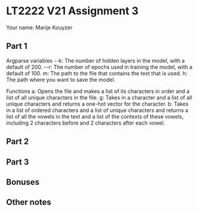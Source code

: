 # LT2222 V21 Assignment 3

Your name: Marije Kouyzer

## Part 1
Argparse variables
--k: The number of hidden layers in the model, with a default of 200.
--r: The number of epochs used in training the model, with a default of 100.
m: The path to the file that contains the text that is used.
h: The path where you want to save the model.

Functions
a: Opens the file and makes a list of its characters in order and a list of all unique characters in the file.
g: Takes in a character and a list of all unique characters and returns a one-hot vector for the character.
b: Takes in a list of ordered characters and a list of unique characters and returns a list of all the vowels 
in the text and a list of the contexts of these vowels, including 2 characters before and 2 characters after
each vowel.

## Part 2

## Part 3

## Bonuses

## Other notes
